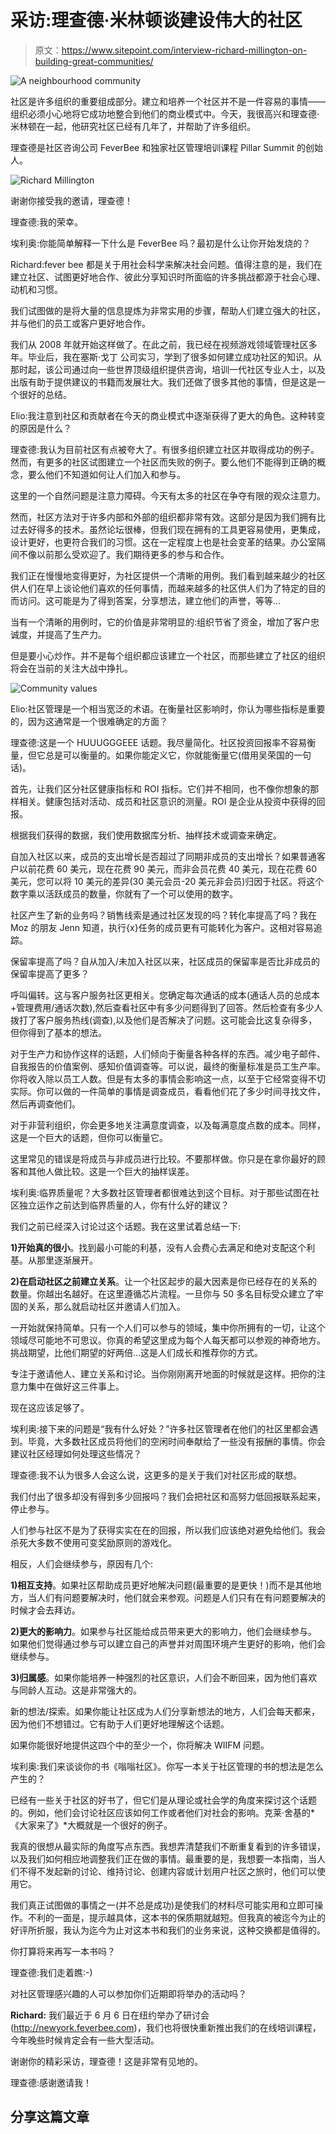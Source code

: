 # 采访:理查德·米林顿谈建设伟大的社区

> 原文：<https://www.sitepoint.com/interview-richard-millington-on-building-great-communities/>

![A neighbourhood community](img/854f7ac62fb9bc29eb91202f24311dfa.png)

社区是许多组织的重要组成部分。建立和培养一个社区并不是一件容易的事情——组织必须小心地将它成功地整合到他们的商业模式中。今天，我很高兴和理查德·米林顿在一起，他研究社区已经有几年了，并帮助了许多组织。

理查德是社区咨询公司 FeverBee 和独家社区管理培训课程 Pillar Summit 的创始人。

![Richard Millington](img/f02816048d858a87ef0dee8614f6eb18.png)

谢谢你接受我的邀请，理查德！

理查德:我的荣幸。

埃利奥:你能简单解释一下什么是 FeverBee 吗？最初是什么让你开始发烧的？

Richard:fever bee 都是关于用社会科学来解决社会问题。值得注意的是，我们在建立社区、试图更好地合作、彼此分享知识时所面临的许多挑战都源于社会心理、动机和习惯。

我们试图做的是将大量的信息提炼为非常实用的步骤，帮助人们建立强大的社区，并与他们的员工或客户更好地合作。

我们从 2008 年就开始这样做了。在此之前，我已经在视频游戏领域管理社区多年。毕业后，我在塞斯·戈丁 公司实习，学到了很多如何建立成功社区的知识。从那时起，该公司通过向一些世界顶级组织提供咨询，培训一代社区专业人士，以及出版有助于提供建议的书籍而发展壮大。我们还做了很多其他的事情，但是这是一个很好的总结。

Elio:我注意到社区和贡献者在今天的商业模式中逐渐获得了更大的角色。这种转变的原因是什么？

理查德:我认为目前社区有点被夸大了。有很多组织建立社区并取得成功的例子。然而，有更多的社区试图建立一个社区而失败的例子。要么他们不能得到正确的概念，要么他们不知道如何让人们加入和参与。

这里的一个自然问题是注意力障碍。今天有太多的社区在争夺有限的观众注意力。

然而，社区方法对于许多内部和外部的组织都非常有效。这部分是因为我们拥有比过去好得多的技术。虽然论坛很棒，但我们现在拥有的工具更容易使用，更集成，设计更好，也更符合我们的习惯。这在一定程度上也是社会变革的结果。办公室隔间不像以前那么受欢迎了。我们期待更多的参与和合作。

我们正在慢慢地变得更好，为社区提供一个清晰的用例。我们看到越来越少的社区供人们在早上谈论他们喜欢的任何事情，而越来越多的社区供人们为了特定的目的而访问。这可能是为了得到答案，分享想法，建立他们的声誉，等等…

当有一个清晰的用例时，它的价值是非常明显的:组织节省了资金，增加了客户忠诚度，并提高了生产力。

但是要小心炒作。并不是每个组织都应该建立一个社区，而那些建立了社区的组织将会在当前的关注大战中挣扎。

![Community values](img/5f52ac02f2572d9e0aa8aac64c216bfc.png)

Elio:社区管理是一个相当宽泛的术语。在衡量社区影响时，你认为哪些指标是重要的，因为这通常是一个很难确定的方面？

理查德:这是一个 HUUUGGGEEE 话题。我尽量简化。社区投资回报率不容易衡量，但它总是可以衡量的。如果你能定义它，你就能衡量它(借用吴荣国的一句话)。

首先，让我们区分社区健康指标和 ROI 指标。它们并不相同，也不像你想象的那样相关。健康包括对活动、成员和社区意识的测量。ROI 是企业从投资中获得的回报。

根据我们获得的数据，我们使用数据库分析、抽样技术或调查来确定。

自加入社区以来，成员的支出增长是否超过了同期非成员的支出增长？如果普通客户以前花费 60 美元，现在花费 90 美元，而非会员花费 40 美元，现在花费 60 美元，您可以将 10 美元的差异(30 美元会员-20 美元非会员)归因于社区。将这个数字乘以活跃成员的数量，你就有了一个可以使用的数字。

社区产生了新的业务吗？销售线索是通过社区发现的吗？转化率提高了吗？我在 Moz 的朋友 Jenn 知道，执行{x}任务的成员更有可能转化为客户。这相对容易追踪。

保留率提高了吗？自从加入/未加入社区以来，社区成员的保留率是否比非成员的保留率提高了更多？

呼叫偏转。这与客户服务社区更相关。您确定每次通话的成本(通话人员的总成本+管理费用/通话次数),然后查看社区中有多少问题得到了回答。然后检查有多少人拨打了客户服务热线(调查),以及他们是否解决了问题。这可能会比这复杂得多，但你得到了基本的想法。

对于生产力和协作这样的话题，人们倾向于衡量各种各样的东西。减少电子邮件、自我报告的价值案例、感知价值调查等。可以说，最终的衡量标准是员工生产率。你将收入除以员工人数。但是有太多的事情会影响这一点，以至于它经常变得不切实际。你可以做的一件简单的事情是调查成员，看看他们花了多少时间寻找文件，然后再调查他们。

对于非营利组织，你会更多地关注满意度调查，以及每满意度点数的成本。同样，这是一个巨大的话题，但你可以衡量它。

这里常见的错误是将成员与非成员进行比较。不要那样做。你只是在拿你最好的顾客和其他人做比较。这是一个巨大的抽样误差。

埃利奥:临界质量呢？大多数社区管理者都很难达到这个目标。对于那些试图在社区独立运作之前达到临界质量的人，你有什么好的建议？

我们之前已经深入讨论过这个话题。我在这里试着总结一下:

**1)开始真的很小**。找到最小可能的利基，没有人会费心去满足和绝对支配这个利基。从那里逐渐展开。

**2)在启动社区之前建立关系**。让一个社区起步的最大因素是你已经存在的关系的数量。你越出名越好。在这里遵循芯片流程。一旦你与 50 多名目标受众建立了牢固的关系，那么就启动社区并邀请人们加入。

一开始就保持简单。只有一个人们可以参与的领域，集中你所拥有的一切，让这个领域尽可能地不可思议。你真的希望这里成为每个人每天都可以参观的神奇地方。挑战期望，比他们期望的好两倍…这是人们成长和推荐你的方式。

专注于邀请他人、建立关系和讨论。当你刚刚离开地面的时候就是这样。把你的注意力集中在做好这三件事上。

现在这应该足够了。

埃利奥:接下来的问题是“我有什么好处？”许多社区管理者在他们的社区里都会遇到。毕竟，大多数社区成员将他们的空闲时间奉献给了一些没有报酬的事情。你会建议社区经理如何处理这些情况？

理查德:我不认为很多人会这么说，这更多的是关于我们对社区形成的联想。

我们付出了很多却没有得到多少回报吗？我们会把社区和高努力低回报联系起来，停止参与。

人们参与社区不是为了获得实实在在的回报，所以我们应该绝对避免给他们。我会杀死大多数不使用可变奖励原则的游戏化。

相反，人们会继续参与，原因有几个:

**1)相互支持**。如果社区帮助成员更好地解决问题(最重要的是更快！)而不是其他地方，当人们有问题要解决时，他们就会来参观。问题是人们只有在有问题要解决的时候才会去拜访。

**2)更大的影响力**。如果参与社区能给成员带来更大的影响力，他们会继续参与。如果他们觉得通过参与可以建立自己的声誉并对周围环境产生更好的影响，他们会继续参与。

**3)归属感**。如果你能培养一种强烈的社区意识，人们会不断回来，因为他们喜欢与同龄人互动。这是非常强大的。

新的想法/探索。如果你能让社区成为人们分享新想法的地方，人们会每天都来，因为他们不想错过。它有助于人们更好地理解这个话题。

如果你能很好地提供这四个中的至少一个，你将解决 WIIFM 问题。

埃利奥:我们来谈谈你的书《嗡嗡社区》。你写一本关于社区管理的书的想法是怎么产生的？

已经有一些关于社区的好书了，但它们是从理论或社会学的角度来探讨这个话题的。例如，他们会讨论社区应该如何工作或者他们对社会的影响。克莱·舍基的*《大家来了》*大概就是一个很好的例子。

我真的很想从最实际的角度写点东西。我想弄清楚我们不断重复看到的许多错误，以及我们如何相应地调整我们正在做的事情。最重要的是，我想要一本指南，当人们不得不发起新的讨论、维持讨论、创建内容或计划用户社区之旅时，他们可以使用它。

我们真正试图做的事情之一(并不总是成功)是使我们的材料尽可能实用和立即可操作。不利的一面是，提示越具体，这本书的保质期就越短。但我真的被迄今为止的好评所折服，我认为迄今为止对这本书和我们的业务来说，这种交换都是值得的。

你打算将来再写一本书吗？

理查德:我们走着瞧:-)

对社区管理感兴趣的人可以参加你们近期即将举办的活动吗？

**Richard:** 我们最近于 6 月 6 日在纽约举办了研讨会(http://newyork.feverbee.com)，我们也将很快重新推出我们的在线培训课程，今年晚些时候肯定会有一些大型活动。

谢谢你的精彩采访，理查德！这是非常有见地的。

理查德:感谢邀请我！

## 分享这篇文章